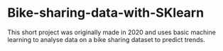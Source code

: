 # Bike-sharing-data-with-SKlearn
This short project was originally made in 2020 and uses basic machine learning to analyse data on a bike sharing dataset to predict trends.
